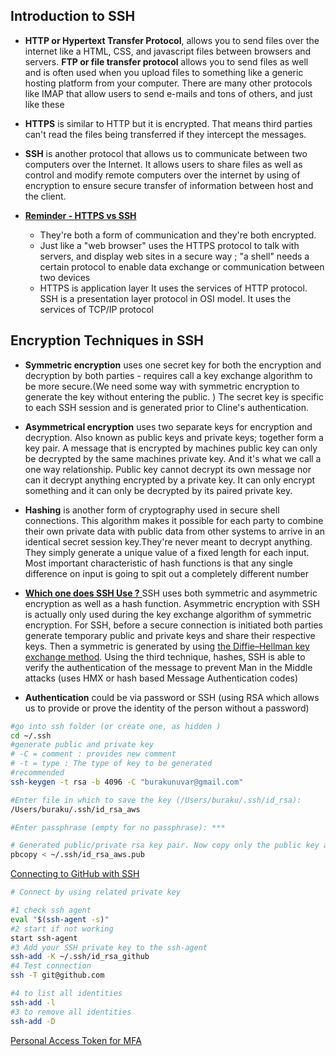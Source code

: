 ## Introduction to SSH

-  **HTTP or Hypertext Transfer Protocol**, allows you to send files over the internet like a HTML, CSS, and javascript files between browsers and servers. **FTP or file transfer protocol** allows you to send files as well and is often used when you upload files to something like a generic hosting platform from your computer. There are many other protocols like IMAP that allow users to send e-mails and tons of others, and just like these

- **HTTPS** is similar to HTTP but it is encrypted. That means third parties can't read the files being transferred if they intercept the messages.
- **SSH** is another protocol that allows us to communicate between two computers over the Internet. It allows users to share files as well as control and modify remote computers over the internet by using of encryption to ensure secure transfer of information between host and the client.

- <u> **Reminder - HTTPS vs SSH** </u>

   -  They're both a form of communication and they're both encrypted.
   - Just like a "web browser" uses the HTTPS protocol to talk with servers, and display web sites in a secure way ; "a shell" needs a certain protocol to enable data exchange or communication between two devices
   - HTTPS is application layer It uses the services of HTTP protocol. SSH is a presentation layer protocol in OSI model. It uses the services of TCP/IP protocol

## Encryption Techniques in SSH

- **Symmetric encryption** uses one secret key for both the encryption and decryption by both parties - requires call a key exchange algorithm to be more secure.(We need some way with symmetric encryption to generate the key without entering the public.
) The secret key is specific to each SSH session and is generated prior to Cline's authentication.

- **Asymmetrical encryption**  uses two separate keys for encryption and
decryption. Also known as public keys and private keys; together form a key pair. A message that is encrypted by machines public key can only be decrypted by the same machines private key. And it's what we call a one way relationship. Public key cannot decrypt its own message nor can it decrypt anything encrypted by a private key. It can only encrypt something and it can only be decrypted by its paired private key.

- **Hashing** is another form of cryptography used in secure shell connections. This algorithm makes it possible for each party to combine their own private data with public data from other systems to arrive in an identical secret session key.They're never meant to decrypt anything. They simply generate a unique value of a fixed length for each input. Most important characteristic of hash functions is that any single difference on input is going to spit out a completely different number


- <u> **Which one does SSH Use ?** </u>
SSH uses both symmetric and asymmetric encryption as well as a hash function. Asymmetric encryption with SSH is actually only used during the key exchange algorithm of symmetric encryption. For SSH, before a secure connection is initiated both parties generate temporary public and private keys and share their respective keys. Then a  symmetric is generated by using [the Diffie–Hellman key exchange method](https://security.stackexchange.com/questions/45963/diffie-hellman-key-exchange-in-plain-english). Using the third technique, hashes, SSH is able to verify the authentication of the message to prevent Man in the Middle attacks (uses HMX or hash based Message Authentication codes)

- **Authentication** could be via password or SSH (using RSA which allows us to provide or prove the identity of the person without a password)

```bash
#go into ssh folder (or create one, as hidden )
cd ~/.ssh
#generate public and private key
# -C = comment : provides new comment
# -t = type : The type of key to be generated
#recommended
ssh-keygen -t rsa -b 4096 -C "burakunuvar@gmail.com"

#Enter file in which to save the key (/Users/buraku/.ssh/id_rsa):
/Users/buraku/.ssh/id_rsa_aws

#Enter passphrase (empty for no passphrase): ***

# Generated public/private rsa key pair. Now copy only the public key and use it on where you need; ec2 or github  :
pbcopy < ~/.ssh/id_rsa_aws.pub

```

[Connecting to GitHub with SSH](https://help.github.com/en/github/authenticating-to-github/connecting-to-github-with-ssh)

```bash
# Connect by using related private key

#1 check ssh agent
eval "$(ssh-agent -s)"
#2 start if not working
start ssh-agent
#3 Add your SSH private key to the ssh-agent
ssh-add -K ~/.ssh/id_rsa_github
#4 Test connection
ssh -T git@github.com

#4 to list all identities
ssh-add -l
#3 to remove all identities
ssh-add -D
```

[Personal Access Token for MFA](https://stackoverflow.com/questions/29297154/github-invalid-username-or-password)
